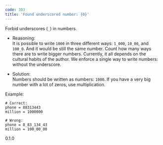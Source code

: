 ```yaml
---
code: 303
title: 'Found underscored number: {0}'
---
```


Forbid underscores (`_`) in numbers.

  - Reasoning:  
    It is possible to write `1000` in three different ways: `1_000`,
    `10_00`, and `100_0`. And it would be still the same number. Count
    how many ways there are to write bigger numbers. Currently, it all
    depends on the cultural habits of the author. We enforce a single
    way to write numbers: without the underscore.

  - Solution:  
    Numbers should be written as numbers: `1000`. If you have a very big
    number with a lot of zeros, use multiplication.

Example:

    # Correct:
    phone = 88313443
    million = 1000000
    
    # Wrong:
    phone = 8_83_134_43
    million = 100_00_00

<div class="versionadded">

0.1.0

</div>